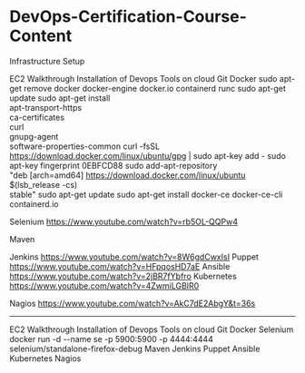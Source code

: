 # DevOps-Certification-Course-Content

Infrastructure Setup

EC2 Walkthrough
Installation of Devops Tools on cloud
Git
Docker
   sudo apt-get remove docker docker-engine docker.io containerd runc
   sudo apt-get update
   sudo apt-get install \
    apt-transport-https \
    ca-certificates \
    curl \
    gnupg-agent \
    software-properties-common
  curl -fsSL https://download.docker.com/linux/ubuntu/gpg | sudo apt-key add -
  sudo apt-key fingerprint 0EBFCD88
  sudo add-apt-repository \
   "deb [arch=amd64] https://download.docker.com/linux/ubuntu \
   $(lsb_release -cs) \
   stable"
  sudo apt-get update
  sudo apt-get install docker-ce docker-ce-cli containerd.io
  
Selenium
https://www.youtube.com/watch?v=rb5OL-QQPw4

Maven

Jenkins
https://www.youtube.com/watch?v=8W6gdCwxIsI
Puppet
https://www.youtube.com/watch?v=HFpqosHD7aE
Ansible
 https://www.youtube.com/watch?v=2jBR7fYbfro
Kubernetes
  https://www.youtube.com/watch?v=4ZwmiLGBIR0
  
Nagios
 https://www.youtube.com/watch?v=AkC7dE2AbgY&t=36s

-----------------------------------

EC2 Walkthrough
Installation of Devops Tools on cloud
Git
Docker
Selenium
  docker run -d --name se -p 5900:5900  -p 4444:4444 selenium/standalone-firefox-debug
Maven
Jenkins
Puppet
Ansible
Kubernetes
Nagios
